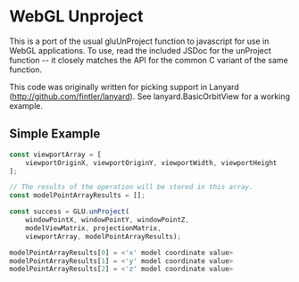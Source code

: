 WebGL Unproject
===============

This is a port of the usual gluUnProject function to javascript for use in WebGL applications. To use, read the included JSDoc for the unProject function -- it closely matches the API for the common C variant of the same function.

This code was originally written for picking support in Lanyard (http://github.com/fintler/lanyard). See lanyard.BasicOrbitView for a working example.

Simple Example
--------------
```js
const viewportArray = [
    viewportOriginX, viewportOriginY, viewportWidth, viewportHeight
];

// The results of the operation will be stored in this array.
const modelPointArrayResults = [];

const success = GLU.unProject(
    windowPointX, windowPointY, windowPointZ,
    modelViewMatrix, projectionMatrix,
    viewportArray, modelPointArrayResults);

modelPointArrayResults[0] = <'x' model coordinate value>
modelPointArrayResults[1] = <'y' model coordinate value>
modelPointArrayResults[2] = <'z' model coordinate value>
```
